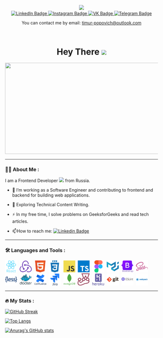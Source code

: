 <div id="header" align="center">
  <img src="https://media.giphy.com/media/M9gbBd9nbDrOTu1Mqx/giphy.gif" width="100"/>
  
  <div id="badges">
    
  <a href="https://www.linkedin.com/in/timur-popovich-a14b9820b">
    <img src="https://img.shields.io/badge/LinkedIn-blue?style=for-the-badge&logo=linkedin&logoColor=white" alt="LinkedIn Badge"/>
  </a>
    
  <a href="https://www.instagram.com/timur_popovich">
    <img src="https://img.shields.io/badge/Instagram-e14473?style=for-the-badge&logo=Instagram&logoColor=white" alt="Instagram Badge"/>
  </a>
    
  <a href="https://vk.com/timur_popovich">
    <img src="https://img.shields.io/badge/ВКонтакте-blue?style=for-the-badge&logo=vk&logoColor=white" alt="VK Badge"/>
  </a>
    
  <a href="https://t.me/Timur_Popovich">
    <img src="https://img.shields.io/badge/Telegram-blue?style=for-the-badge&logo=Telegram&logoColor=white" alt="Telegram Badge"/>
  </a>

</div>
  
  You can contact me by email: [timur-popovich@outlook.com](mailto:timur-popovich@outlook.com)
  
  <a href="https://github.com/TimurPopovich">
    <img src="https://komarev.com/ghpvc/?username=TimurPopovich&style=flat-square&color=blue" alt=""/>
  </a>
  
  <h1>
  Hey There
  <a href="https://github.com/TimurPopovich">
    <img src="https://media.giphy.com/media/hvRJCLFzcasrR4ia7z/giphy.gif" width="30px"/>
  </a>
  </h1>
  
</div>

<div align="center">
  <a href="https://github.com/TimurPopovich">
    <img src="https://media.giphy.com/media/dWesBcTLavkZuG35MI/giphy.gif" width="600" height="300"/>
  </a>
</div>

---

### :man_technologist: About Me :

I am a Frontend Developer <img src="https://media.giphy.com/media/WUlplcMpOCEmTGBtBW/giphy.gif" width="30"> from Russia.

- :telescope: I’m working as a Software Engineer and contributing to frontend and backend for building web applications.

- :seedling: Exploring Technical Content Writing.

- :zap: In my free time, I solve problems on GeeksforGeeks and read tech articles.

- :mailbox:How to reach me: [![Linkedin Badge](https://img.shields.io/badge/-Timur_Popovich-blue?style=flat&logo=Linkedin&logoColor=white)](https://www.linkedin.com/in/timur-popovich-a14b9820b)

---

### :hammer_and_wrench: Languages and Tools :

<div>
  <img src="https://github.com/devicons/devicon/blob/master/icons/react/react-original-wordmark.svg" title="React" alt="React" width="40" height="40"/>&nbsp;
  <img src="https://github.com/devicons/devicon/blob/master/icons/redux/redux-original.svg" title="Redux" alt="Redux " width="40" height="40"/>&nbsp;
  <img src="https://github.com/devicons/devicon/blob/master/icons/html5/html5-original.svg" title="HTML5" alt="HTML" width="40" height="40"/>&nbsp;
  <img src="https://github.com/devicons/devicon/blob/master/icons/css3/css3-plain-wordmark.svg"  title="CSS3" alt="CSS" width="40" height="40"/>&nbsp;
  <img src="https://github.com/devicons/devicon/blob/master/icons/javascript/javascript-original.svg" title="JavaScript" alt="JavaScript" width="40" height="40"/>&nbsp;
  <img src="https://github.com/devicons/devicon/blob/master/icons/typescript/typescript-plain.svg" title="typescript" **alt="typescript" width="40" height="40"/>&nbsp;
  <img src="https://github.com/devicons/devicon/blob/master/icons/figma/figma-original.svg" title="Figma" **alt="Figma" width="40" height="40"/>&nbsp;
  <img src="https://github.com/devicons/devicon/blob/master/icons/materialui/materialui-original.svg" title="Material UI" alt="Material UI" width="40" height="40"/>&nbsp;
  <img src="https://github.com/devicons/devicon/blob/master/icons/bootstrap/bootstrap-original-wordmark.svg" title="Bootstrap" **alt="Bootstrap" width="40" height="40"/>&nbsp;
  <img src="https://github.com/devicons/devicon/blob/master/icons/sass/sass-original.svg" title="Sass" **alt="Sass" width="40" height="40"/>&nbsp;
  <img src="https://github.com/devicons/devicon/blob/master/icons/less/less-plain-wordmark.svg" title="less" **alt="less" width="40" height="40"/>&nbsp;
  <img src="https://github.com/devicons/devicon/blob/master/icons/docker/docker-original-wordmark.svg" title="Docker" **alt="Docker" width="40" height="40"/>&nbsp;
  <img src="https://github.com/devicons/devicon/blob/master/icons/confluence/confluence-original-wordmark.svg" title="Confluence" **alt="Confluence" width="40" height="40"/>&nbsp;
  <img src="https://github.com/devicons/devicon/blob/master/icons/jira/jira-original-wordmark.svg" title="jira" **alt="jira" width="40" height="40"/>&nbsp;
  <img src="https://github.com/devicons/devicon/blob/master/icons/mongodb/mongodb-plain-wordmark.svg" title="Mongodb" **alt="Mongodb" width="40" height="40"/>&nbsp;
  <img src="https://github.com/devicons/devicon/blob/master/icons/jest/jest-plain.svg" title="jest" **alt="jest" width="40" height="40"/>&nbsp;
  <img src="https://github.com/devicons/devicon/blob/master/icons/heroku/heroku-plain-wordmark.svg" title="heroku" **alt="heroku" width="40" height="40"/>&nbsp;
  <img src="https://github.com/devicons/devicon/blob/master/icons/git/git-original-wordmark.svg" title="Git" **alt="Git" width="40" height="40"/>&nbsp;
  <img src="https://github.com/devicons/devicon/blob/master/icons/eslint/eslint-original-wordmark.svg" title="Eslint" **alt="Eslint" width="40" height="40"/>&nbsp;
  <img src="https://github.com/devicons/devicon/blob/master/icons/webpack/webpack-original-wordmark.svg" title="Webpack" **alt="Webpack" width="40" height="40"/>&nbsp;
</div>

---

### :fire: My Stats :

[![GitHub Streak](http://github-readme-streak-stats.herokuapp.com?user=TimurPopovich&theme=dark&background=000000)](https://git.io/streak-stats)

[![Top Langs](https://github-readme-stats.vercel.app/api/top-langs/?username=TimurPopovich&layout=compact&theme=vision-friendly-dark)](https://github.com/anuraghazra/github-readme-stats)

[![Anurag's GitHub stats](https://github-readme-stats.vercel.app/api?username=TimurPopovich&show_icons=true&theme=vision-friendly-dark&hide=issues)](https://github.com/anuraghazra/github-readme-stats)
